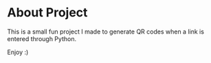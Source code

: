 # About Project

This is a small fun project I made to generate QR codes when a link is entered through Python.

Enjoy :)
